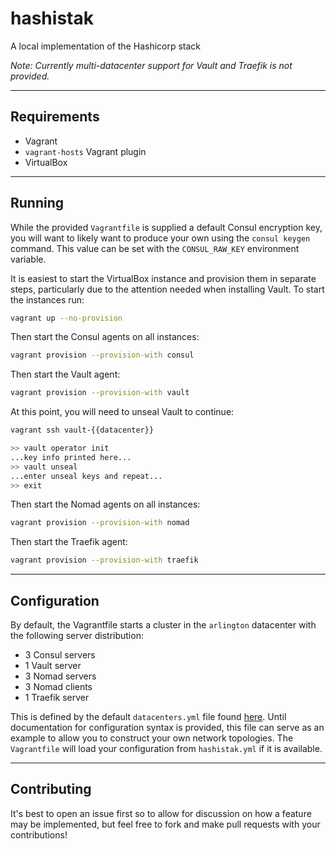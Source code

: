 # hashistak
A local implementation of the Hashicorp stack

*Note: Currently multi-datacenter support for Vault and Traefik is not provided.*

---

## Requirements
- Vagrant
- `vagrant-hosts` Vagrant plugin
- VirtualBox

---

## Running

While the provided `Vagrantfile` is supplied a default Consul encryption key, you will want to likely want to produce your own using the `consul keygen` command. This value can be set with the `CONSUL_RAW_KEY` environment variable.

It is easiest to start the VirtualBox instance and provision them in separate steps, particularly due to the attention needed when installing Vault. To start the instances run:
```bash
vagrant up --no-provision
```

Then start the Consul agents on all instances:
```bash
vagrant provision --provision-with consul
```

Then start the Vault agent:
```bash
vagrant provision --provision-with vault
```

At this point, you will need to unseal Vault to continue:
```bash
vagrant ssh vault-{{datacenter}}

>> vault operator init
...key info printed here...
>> vault unseal
...enter unseal keys and repeat...
>> exit
```

Then start the Nomad agents on all instances:
```bash
vagrant provision --provision-with nomad
```

Then start the Traefik agent:
```bash
vagrant provision --provision-with traefik
```

---

## Configuration

By default, the Vagrantfile starts a cluster in the `arlington` datacenter with the following server distribution:
- 3 Consul servers
- 1 Vault server
- 3 Nomad servers
- 3 Nomad clients
- 1 Traefik server

This is defined by the default `datacenters.yml` file found [here](./default.yml). Until documentation for configuration syntax is provided, this file can serve as an example to allow you to construct your own network topologies. The `Vagrantfile` will load your configuration from `hashistak.yml` if it is available.

---

## Contributing

It's best to open an issue first so to allow for discussion on how a feature may be implemented, but feel free to fork and make pull requests with your contributions!